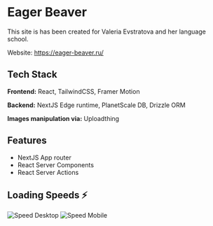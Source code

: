 
# Eager Beaver

This site is has been created for Valeria Evstratova and her language school.

Website: https://eager-beaver.ru/


## Tech Stack

**Frontend:** React, TailwindCSS, Framer Motion

**Backend:** NextJS Edge runtime, PlanetScale DB, Drizzle ORM

**Images manipulation via:** Uploadthing 



## Features

- NextJS App router
- React Server Components
- React Server Actions



## Loading Speeds ⚡️

![Speed Desktop](https://gyazo.com/fca2648ce1cb9f0bb6580b5a7c3f0058)
![Speed Mobile](https://gyazo.com/91d1538053b430cfd43788844a33030e)

